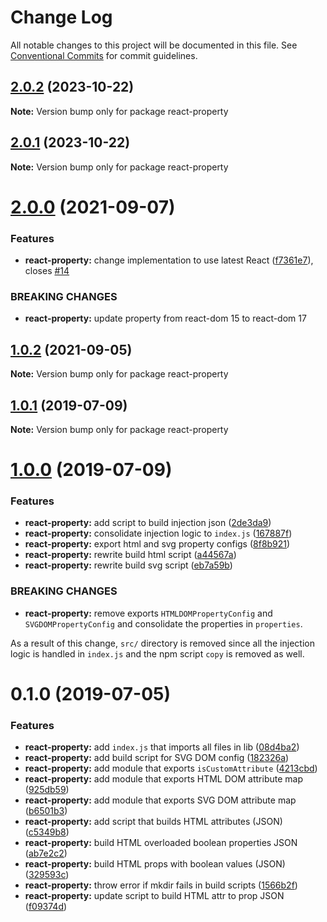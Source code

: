 # Change Log

All notable changes to this project will be documented in this file.
See [Conventional Commits](https://conventionalcommits.org) for commit guidelines.

## [2.0.2](https://github.com/remarkablemark/react-dom-core/compare/react-property@2.0.1...react-property@2.0.2) (2023-10-22)

**Note:** Version bump only for package react-property

## [2.0.1](https://github.com/remarkablemark/react-dom-core/compare/react-property@2.0.0...react-property@2.0.1) (2023-10-22)

**Note:** Version bump only for package react-property

# [2.0.0](https://github.com/remarkablemark/react-dom-core/compare/react-property@1.0.2...react-property@2.0.0) (2021-09-07)

### Features

- **react-property:** change implementation to use latest React ([f7361e7](https://github.com/remarkablemark/react-dom-core/commit/f7361e7215c28be5b2a91b09a13be1456e924c17)), closes [#14](https://github.com/remarkablemark/react-dom-core/issues/14)

### BREAKING CHANGES

- **react-property:** update property from react-dom 15 to react-dom 17

## [1.0.2](https://github.com/remarkablemark/react-dom-core/compare/react-property@1.0.1...react-property@1.0.2) (2021-09-05)

**Note:** Version bump only for package react-property

## [1.0.1](https://github.com/remarkablemark/react-dom-core/compare/react-property@1.0.0...react-property@1.0.1) (2019-07-09)

**Note:** Version bump only for package react-property

# [1.0.0](https://github.com/remarkablemark/react-dom-core/compare/react-property@0.1.0...react-property@1.0.0) (2019-07-09)

### Features

- **react-property:** add script to build injection json ([2de3da9](https://github.com/remarkablemark/react-dom-core/commit/2de3da9))
- **react-property:** consolidate injection logic to `index.js` ([167887f](https://github.com/remarkablemark/react-dom-core/commit/167887f))
- **react-property:** export html and svg property configs ([8f8b921](https://github.com/remarkablemark/react-dom-core/commit/8f8b921))
- **react-property:** rewrite build html script ([a44567a](https://github.com/remarkablemark/react-dom-core/commit/a44567a))
- **react-property:** rewrite build svg script ([eb7a59b](https://github.com/remarkablemark/react-dom-core/commit/eb7a59b))

### BREAKING CHANGES

- **react-property:** remove exports `HTMLDOMPropertyConfig` and
  `SVGDOMPropertyConfig` and consolidate the properties in
  `properties`.

As a result of this change, `src/` directory is removed since all
the injection logic is handled in `index.js` and the npm script
`copy` is removed as well.

# 0.1.0 (2019-07-05)

### Features

- **react-property:** add `index.js` that imports all files in lib ([08d4ba2](https://github.com/remarkablemark/react-dom-core/commit/08d4ba2))
- **react-property:** add build script for SVG DOM config ([182326a](https://github.com/remarkablemark/react-dom-core/commit/182326a))
- **react-property:** add module that exports `isCustomAttribute` ([4213cbd](https://github.com/remarkablemark/react-dom-core/commit/4213cbd))
- **react-property:** add module that exports HTML DOM attribute map ([925db59](https://github.com/remarkablemark/react-dom-core/commit/925db59))
- **react-property:** add module that exports SVG DOM attribute map ([b6501b3](https://github.com/remarkablemark/react-dom-core/commit/b6501b3))
- **react-property:** add script that builds HTML attributes (JSON) ([c5349b8](https://github.com/remarkablemark/react-dom-core/commit/c5349b8))
- **react-property:** build HTML overloaded boolean properties JSON ([ab7e2c2](https://github.com/remarkablemark/react-dom-core/commit/ab7e2c2))
- **react-property:** build HTML props with boolean values (JSON) ([329593c](https://github.com/remarkablemark/react-dom-core/commit/329593c))
- **react-property:** throw error if mkdir fails in build scripts ([1566b2f](https://github.com/remarkablemark/react-dom-core/commit/1566b2f))
- **react-property:** update script to build HTML attr to prop JSON ([f09374d](https://github.com/remarkablemark/react-dom-core/commit/f09374d))
